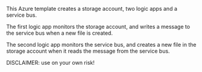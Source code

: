 This Azure template creates a storage account, two logic apps and a service bus.

The first logic app monitors the storage account, and writes a message to the service bus when a new file is created.

The second logic app monitors the service bus, and creates a new file in the storage account when it reads the message from the service bus.

DISCLAIMER: use on your own risk!
